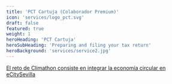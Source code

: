 ```yaml
---
title: 'PCT Cartuja (Colaborador Premium)'
icon: 'services/logo_pct.svg'
draft: false
featured: true
weight: 1
heroHeading: 'PCT Cartuja'
heroSubHeading: 'Preparing and filing your tax return'
heroBackground: 'services/service2.jpg'
---
```

[El reto de Climathon consiste en integrar la economía circular en eCitySevilla](https://www.pctcartuja.es/)

